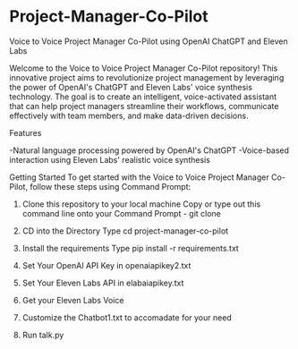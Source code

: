 # Project-Manager-Co-Pilot
Voice to Voice Project Manager Co-Pilot using OpenAI ChatGPT and Eleven Labs

Welcome to the Voice to Voice Project Manager Co-Pilot repository! This innovative project aims to revolutionize project management by leveraging the power of OpenAI's ChatGPT and Eleven Labs' voice synthesis technology. The goal is to create an intelligent, voice-activated assistant that can help project managers streamline their workflows, communicate effectively with team members, and make data-driven decisions.

Features

-Natural language processing powered by OpenAI's ChatGPT
-Voice-based interaction using Eleven Labs' realistic voice synthesis

Getting Started
To get started with the Voice to Voice Project Manager Co-Pilot, follow these steps using Command Prompt:

1. Clone this repository to your local machine
   Copy or type out this command line onto your Command Prompt - git clone

2. CD into the Directory
   Type cd project-manager-co-pilot

3. Install the requirements
   Type pip install -r requirements.txt

4. Set Your OpenAI API Key in openaiapikey2.txt

5. Set Your Eleven Labs API in elabaiapikey.txt

6. Get your Eleven Labs Voice

7. Customize the Chatbot1.txt to accomadate for your need

8. Run talk.py
